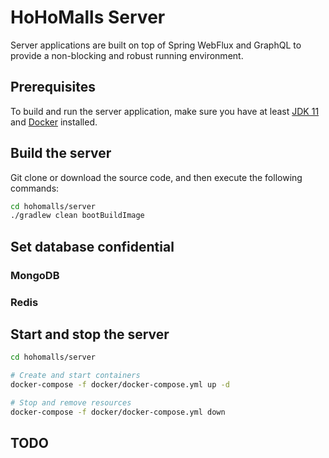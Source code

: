 # HoHoMalls Server

Server applications are built on top of Spring WebFlux and GraphQL to provide a non-blocking and robust running
environment.

## Prerequisites

To build and run the server application, make sure you have at least [JDK 11](http://openjdk.java.net/)
and [Docker](https://www.docker.com/products/docker-desktop) installed.

## Build the server

Git clone or download the source code, and then execute the following commands:

````bash
cd hohomalls/server
./gradlew clean bootBuildImage
````

## Set database confidential

### MongoDB

### Redis

## Start and stop the server

````bash
cd hohomalls/server

# Create and start containers
docker-compose -f docker/docker-compose.yml up -d

# Stop and remove resources
docker-compose -f docker/docker-compose.yml down
````

## TODO